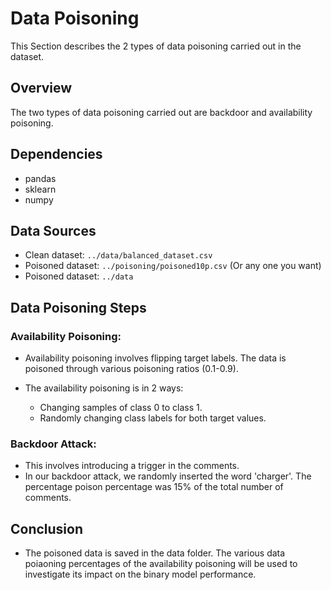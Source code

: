 # Data Poisoning

This Section describes the 2 types of data poisoning carried out in the dataset.

## Overview

The two types of data poisoning carried out are backdoor and availability poisoning.

## Dependencies
- pandas
- sklearn
- numpy

## Data Sources

- Clean dataset: `../data/balanced_dataset.csv`
- Poisoned dataset: `../poisoning/poisoned10p.csv` (Or any one you want)
- Poisoned dataset: `../data`
## Data Poisoning Steps
### Availability Poisoning:
- Availability poisoning involves flipping target labels. The data is poisoned through various poisoning ratios (0.1-0.9).​
- The availability poisoning is  in 2 ways:​

  - Changing samples of class 0 to class 1.​
  - Randomly changing class labels for both target values.​
    
### Backdoor Attack:
- This involves introducing a trigger in the comments.
- In our backdoor attack, we randomly inserted the word 'charger'. The percentage poison percentage was 15% of the total number of comments.

## Conclusion
- The poisoned data is saved in the data folder. The various data poiaoning percentages of the availability poisoning will be used to investigate its impact on the binary model performance.


